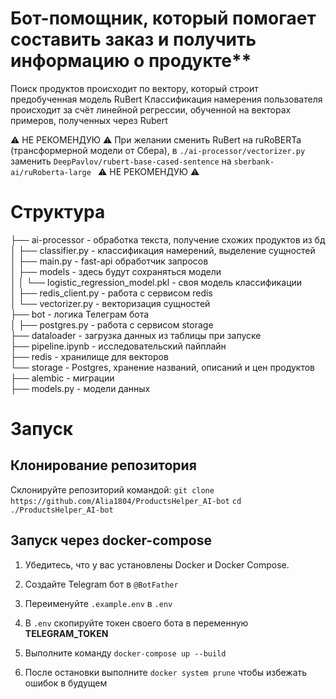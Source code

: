 # Бот-помощник, который помогает составить заказ и получить информацию о продукте**

Поиск продуктов происходит по вектору, который строит предобученная модель RuBert
Классификация намерения пользователя происходит за счёт линейной регрессии, обученной на векторах примеров, полученных через Rubert

⚠️ НЕ РЕКОМЕНДУЮ ⚠️
При желании сменить RuBert на ruRoBERTa (трансформерной модели от Сбера), в `./ai-processor/vectorizer.py` заменить `DeepPavlov/rubert-base-cased-sentence` на `sberbank-ai/ruRoberta-large `
⚠️ НЕ РЕКОМЕНДУЮ ⚠️

# Структура

├── ai-processor - обработка текста, получение схожих продуктов из бд  
│   ├── classifier.py - классификация намерений, выделение сущностей  
│   ├── main.py - fast-api обработчик запросов  
│   ├── models - здесь будут сохраняться модели  
│   │   └── logistic_regression_model.pkl - своя модель классификации  
│   ├── redis_client.py - работа с сервисом redis  
│   └── vectorizer.py - векторизация сущностей  
├── bot - логика Телеграм бота  
│   ├── postgres.py - работа с сервисом storage  
├── dataloader - загрузка данных из таблицы при запуске  
├── pipeline.ipynb - исследовательский пайплайн  
├── redis - хранилище для векторов  
└── storage - Postgres, хранение названий, описаний и цен продуктов  
    ├── alembic - миграции  
    ├── models.py - модели данных  

# Запуск

## Клонирование репозитория

Склонируйте репозиторий командой:
```git clone https://github.com/Alia1804/ProductsHelper_AI-bot```
```cd ./ProductsHelper_AI-bot```

## Запуск через docker-compose

1. Убедитесь, что у вас установлены Docker и Docker Compose.

2. Создайте Telegram бот в `@BotFather`

3. Переименуйте `.example.env` в `.env`  

4. В `.env` скопируйте токен своего бота в  переменную **TELEGRAM_TOKEN**

5. Выполните команду ```docker-compose up --build```

6. После остановки выполните ```docker system prune``` чтобы избежать ошибок в будущем